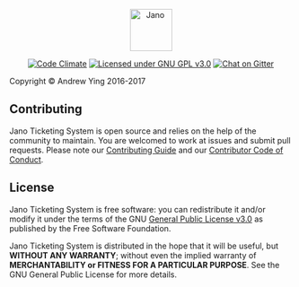 <p style="text-align:center;"><img src="https://raw.githubusercontent.com/jano-may-ball/ticketing/master/logo.png" height="75" alt="Jano"></p>

<p style="text-align:center;"><a href="https://codeclimate.com/github/jano-may-ball/ticketing" target="_blank"><img src="https://img.shields.io/codeclimate/github/jano-may-ball/ticketing.svg" alt="Code Climate"></a>
<a href="https://github.com/jano-may-ball/ticketing/blob/master/README.md"><img src="https://img.shields.io/badge/license-GNU%20GPL%20v3.0-blue.svg" alt="Licensed under GNU GPL v3.0"></a> <a href="https://gitter.im/jano-may-ball/ticketing" target="_blank"><img src="https://img.shields.io/gitter/room/nwjs/nw.js.svg" alt="Chat on Gitter"></a></p>

Copyright &copy; Andrew Ying 2016-2017

## Contributing
Jano Ticketing System is open source and relies on the help of the community to maintain. You are welcomed to work at issues and submit pull requests. Please note our [Contributing Guide](CONTRIBUTING.md) and our [Contributor Code of Conduct](CODE_OF_CONDUCT.md).

## License
Jano Ticketing System is free software: you can redistribute it and/or modify it under the terms of the GNU [General Public License v3.0](LICENSE.md) as published by the Free Software Foundation.

Jano Ticketing System is distributed in the hope that it will be useful, but **WITHOUT ANY WARRANTY**; without even the implied warranty of **MERCHANTABILITY or FITNESS FOR A PARTICULAR PURPOSE**.  See the GNU General Public License for more details.